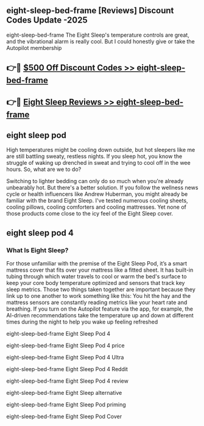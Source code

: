 ## eight-sleep-bed-frame [Reviews​] Discount Codes Update -2025

eight-sleep-bed-frame The Eight Sleep's temperature controls are great, and the vibrational alarm is really cool. But I could honestly give or take the Autopilot membership

## 👉🔴 [$500 Off Discount Codes >> eight-sleep-bed-frame](http://download.freeplayer.one?title=eight-sleep-bed-frame&ref=18-ES)

## 👉🔴 [Eight Sleep Reviews >> eight-sleep-bed-frame](http://download.freeplayer.one?title=eight-sleep-bed-frame&ref=18-ES)

## eight sleep pod

High temperatures might be cooling down outside, but hot sleepers like me are still battling sweaty, restless nights. If you sleep hot, you know the struggle of waking up drenched in sweat and trying to cool off in the wee hours. So, what are we to do?

Switching to lighter bedding can only do so much when you're already unbearably hot. But there's a better solution. If you follow the wellness news cycle or health influencers like Andrew Huberman, you might already be familiar with the brand Eight Sleep. I've tested numerous cooling sheets, cooling pillows, cooling comforters and cooling mattresses. Yet none of those products come close to the icy feel of the Eight Sleep cover.

## eight sleep pod 4

### What Is Eight Sleep?

For those unfamiliar with the premise of the Eight Sleep Pod, it’s a smart mattress cover that fits over your mattress like a fitted sheet. It has built-in tubing through which water travels to cool or warm the bed's surface to keep your core body temperature optimized and sensors that track key sleep metrics. Those two things taken together are important because they link up to one another to work something like this: You hit the hay and the mattress sensors are constantly reading metrics like your heart rate and breathing. If you turn on the Autopilot feature via the app, for example, the AI-driven recommendations take the temperature up and down at different times during the night to help you wake up feeling refreshed

eight-sleep-bed-frame Eight Sleep Pod 4

eight-sleep-bed-frame Eight Sleep Pod 4 price

eight-sleep-bed-frame Eight Sleep Pod 4 Ultra

eight-sleep-bed-frame Eight Sleep Pod 4 Reddit

eight-sleep-bed-frame Eight Sleep Pod 4 review

eight-sleep-bed-frame Eight Sleep alternative

eight-sleep-bed-frame Eight Sleep Pod priming

eight-sleep-bed-frame Eight Sleep Pod Cover